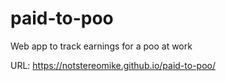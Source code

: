 # paid-to-poo

Web app to track earnings for a poo at work

URL: https://notstereomike.github.io/paid-to-poo/